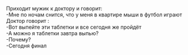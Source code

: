 Приходит мужик к доктору и говорит:  
-Мне по ночам снится, что у меня в квартире мыши в футбол играют  
Доктор говорит :  
-Вот выпейте эти таблетки и все сегодня же пройдёт  
-А можно я таблетки завтра выпью?  
-Почему?  
-Сегодня финал  

